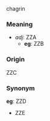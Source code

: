 chagrin
### Meaning
+ _adj_: ZZA
	+ __eg__: ZZB

### Origin

ZZC

### Synonym

__eg__: ZZD

+ ZZE


